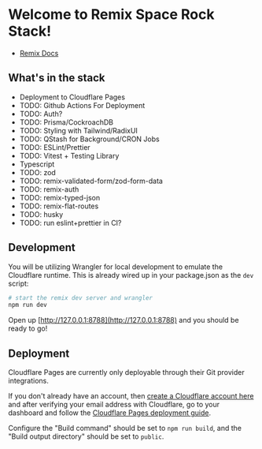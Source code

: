 # Welcome to Remix Space Rock Stack!

- [Remix Docs](https://remix.run/docs)

## What's in the stack

- Deployment to Cloudflare Pages
- TODO: Github Actions For Deployment
- TODO: Auth?
- TODO: Prisma/CockroachDB
- TODO: Styling with Tailwind/RadixUI
- TODO: QStash for Background/CRON Jobs
- TODO: ESLint/Prettier
- TODO: Vitest + Testing Library
- Typescript
- TODO: zod
- TODO: remix-validated-form/zod-form-data
- TODO: remix-auth
- TODO: remix-typed-json
- TODO: remix-flat-routes
- TODO: husky
- TODO: run eslint+prettier in CI?

## Development

You will be utilizing Wrangler for local development to emulate the Cloudflare runtime. This is already wired up in your package.json as the `dev` script:

```sh
# start the remix dev server and wrangler
npm run dev
```

Open up [http://127.0.0.1:8788](http://127.0.0.1:8788) and you should be ready to go!

## Deployment

Cloudflare Pages are currently only deployable through their Git provider integrations.

If you don't already have an account, then [create a Cloudflare account here](https://dash.cloudflare.com/sign-up/pages) and after verifying your email address with Cloudflare, go to your dashboard and follow the [Cloudflare Pages deployment guide](https://developers.cloudflare.com/pages/framework-guides/deploy-anything).

Configure the "Build command" should be set to `npm run build`, and the "Build output directory" should be set to `public`.
